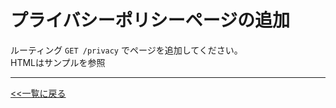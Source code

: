 # プライバシーポリシーページの追加

ルーティング `GET /privacy` でページを追加してください。  
HTMLはサンプルを参照

---

[<<一覧に戻る](../../ISSUES.md)
